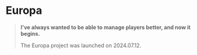 # Europa
> **I've always wanted to be able to manage players better, and now it begins.**
> 
> The Europa project was launched on 2024.07.12.
